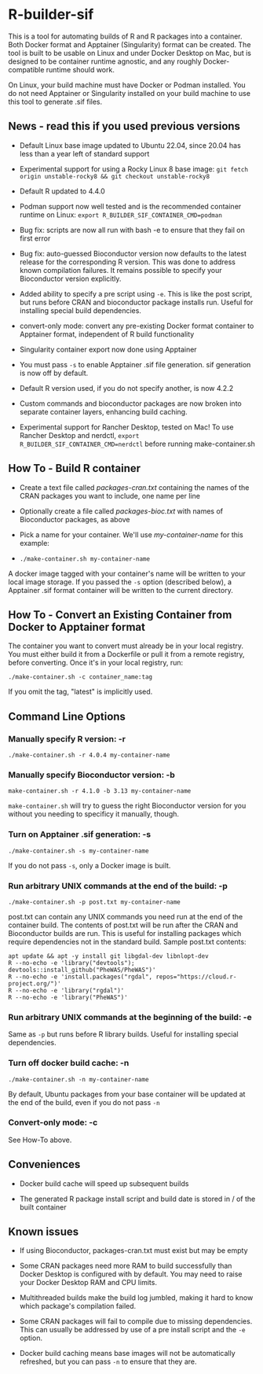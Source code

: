 # R-builder-sif

This is a tool for automating builds of R and R packages into a container. Both Docker
format and Apptainer (Singularity) format can be created. The tool is built to be usable on Linux and
under Docker Desktop on Mac, but is designed to be container runtime agnostic, and any roughly Docker-compatible runtime should work.

On Linux, your build machine must have Docker or Podman installed. 
You do not need Apptainer or Singularity installed on your build machine to use this tool to generate .sif files.

## News - read this if you used previous versions

* Default Linux base image updated to Ubuntu 22.04, since 20.04 has less than a year left of standard support

* Experimental support for using a Rocky Linux 8 base image: ```git fetch origin unstable-rocky8 && git checkout unstable-rocky8```

* Default R updated to 4.4.0

* Podman support now well tested and is the recommended container runtime on Linux: ```export R_BUILDER_SIF_CONTAINER_CMD=podman```

* Bug fix: scripts are now all run with bash -e to ensure that they fail on first error

* Bug fix: auto-guessed Bioconductor version now defaults to the latest release for the corresponding R version. This was done to address known compilation failures. It remains possible to specify your Bioconductor version explicitly.

* Added ability to specify a pre script using ```-e```. This is like the post script, but runs before CRAN and bioconductor package installs run. Useful for installing special build dependencies. 

* convert-only mode: convert any pre-existing Docker format container to Apptainer format, independent of R build functionality

* Singularity container export now done using Apptainer

* You must pass ```-s``` to enable Apptainer .sif file generation. sif generation is now off by default.

* Default R version used, if you do not specify another, is now 4.2.2

* Custom commands and bioconductor packages are now broken into separate container layers, enhancing build caching.

* Experimental support for Rancher Desktop, tested on Mac! To use Rancher Desktop and nerdctl, ```export R_BUILDER_SIF_CONTAINER_CMD=nerdctl``` before running make-container.sh

## How To - Build R container

* Create a text file called *packages-cran.txt* containing the names of the CRAN packages
you want to include, one name per line

* Optionally create a file called *packages-bioc.txt* with names of Bioconductor packages, as above

* Pick a name for your container. We'll use *my-container-name* for this example:

* ```./make-container.sh my-container-name```

A docker image tagged with your container's name will be written to your local image storage.
If you passed the ```-s``` option (described below), a Apptainer .sif format container will be written to the current directory.

## How To - Convert an Existing Container from Docker to Apptainer format

The container you want to convert must already be in your local registry. 
You must either build it from a Dockerfile or pull it from a remote registry, before converting.
Once it's in your local registry, run:

```
./make-container.sh -c container_name:tag
```

If you omit the tag, "latest" is implicitly used.

## Command Line Options

### Manually specify R version:  -r 

```./make-container.sh -r 4.0.4 my-container-name```

### Manually specify Bioconductor version: -b

```make-container.sh -r 4.1.0 -b 3.13 my-container-name```

```make-container.sh``` will try to guess the right Bioconductor version for you without you needing to specificy it manually, though.

### Turn on Apptainer .sif generation: -s 

```./make-container.sh -s my-container-name```

If you do not pass ```-s```, only a Docker image is built.

### Run arbitrary UNIX commands at the end of the build: -p

```./make-container.sh -p post.txt my-container-name```

post.txt can contain any UNIX commands you need run at the end of the container build. The contents of post.txt will be run after the CRAN and Bioconductor builds are run. This is useful for installing packages which require dependencies not in the standard build. Sample post.txt contents: 

```
apt update && apt -y install git libgdal-dev libnlopt-dev
R --no-echo -e 'library("devtools"); devtools::install_github("PheWAS/PheWAS")'
R --no-echo -e 'install.packages("rgdal", repos="https://cloud.r-project.org/")'
R --no-echo -e 'library("rgdal")'
R --no-echo -e 'library("PheWAS")'
```

### Run arbitrary UNIX commands at the beginning of the build: -e

Same as ```-p``` but runs before R library builds. Useful for installing special dependencies.

### Turn off docker build cache: -n

```./make-container.sh -n my-container-name```

By default, Ubuntu packages from your base container will be updated at the end of the build, even if you do not pass ```-n```

### Convert-only mode: -c 

See How-To above.

## Conveniences

* Docker build cache will speed up subsequent builds

* The generated R package install script and build date is stored in / of the built container

## Known issues


* If using Bioconductor, packages-cran.txt must exist but may be empty

* Some CRAN packages need more RAM to build successfully than Docker Desktop is configured with
by default. You may need to raise your Docker Desktop RAM and CPU limits.

* Multithreaded builds make the build log jumbled, making it hard to know which package's
compilation failed.

* Some CRAN packages will fail to compile due to missing dependencies. This can usually be addressed by use of a pre install script and the ```-e``` option.

* Docker build caching means base images will not be automatically refreshed, but you can pass ```-n``` to ensure that they are. 

